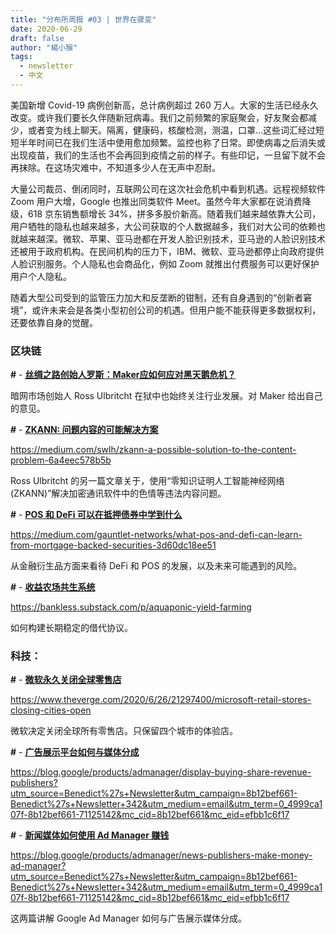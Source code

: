 ```yaml
---
title: "分布所周报 #03 | 世界在骤变"
date: 2020-06-29
draft: false
author: "楊小猴"
tags:
  - newsletter
  - 中文
---
```


美国新增 Covid-19 病例创新高，总计病例超过 260 万人。大家的生活已经永久改变。或许我们要长久伴随新冠病毒。我们之前频繁的家庭聚会，好友聚会都减少，或者变为线上聊天。隔离，健康码，核酸检测，测温，口罩…这些词汇经过短短半年时间已在我们生活中使用愈加频繁。监控也称了日常。即使病毒之后消失或出现疫苗，我们的生活也不会再回到疫情之前的样子。有些印记，一旦留下就不会再抹除。在这场灾难中，不知道多少人在无声中忍耐。

大量公司裁员、倒闭同时，互联网公司在这次社会危机中看到机遇。远程视频软件 Zoom 用户大增，Google 也推出同类软件 Meet。虽然今年大家都在说消费降级，618 京东销售额增长 34%，拼多多股价新高。随着我们越来越依靠大公司，用户牺牲的隐私也越来越多，大公司获取的个人数据越多，我们对大公司的依赖也就越来越深。微软、苹果、亚马逊都在开发人脸识别技术，亚马逊的人脸识别技术还被用于政府机构。在民间机构的压力下，IBM、微软、亚马逊都停止向政府提供人脸识别服务。个人隐私也会商品化，例如 Zoom 就推出付费服务可以更好保护用户个人隐私。

随着大型公司受到的监管压力加大和反垄断的钳制，还有自身遇到的“创新者窘境”，或许未来会是各类小型初创公司的机遇。但用户能不能获得更多数据权利，还要依靠自身的觉醒。

### 区块链

**#** - [**丝绸之路创始人罗斯：Maker应如何应对黑天鹅危机？**](https://mp.weixin.qq.com/s/4Vxl4Ohy4zACMjv5uySrhg)

暗网市场创始人 Ross Ulbritcht 在狱中也始终关注行业发展。对 Maker 给出自己的意见。



**#** - [**ZKANN: 问题内容的可能解决方案**](https://medium.com/swlh/zkann-a-possible-solution-to-the-content-problem-6a4eec578b5b)

https://medium.com/swlh/zkann-a-possible-solution-to-the-content-problem-6a4eec578b5b

Ross Ulbritcht 的另一篇文章关于，使用“零知识证明人工智能神经网络 (ZKANN)”解决加密通讯软件中的色情等违法内容问题。



**#** - [**POS 和 DeFi 可以在抵押债券中学到什么**](https://medium.com/gauntlet-networks/what-pos-and-defi-can-learn-from-mortgage-backed-securities-3d60dc18ee51)

https://medium.com/gauntlet-networks/what-pos-and-defi-can-learn-from-mortgage-backed-securities-3d60dc18ee51

从金融衍生品方面来看待 DeFi 和 POS 的发展，以及未来可能遇到的风险。



**#** - [**收益农场共生系统**](https://bankless.substack.com/p/aquaponic-yield-farming) 

https://bankless.substack.com/p/aquaponic-yield-farming

如何构建长期稳定的借代协议。



### 科技：

**#** - [**微软永久关闭全球零售店**](https://www.theverge.com/2020/6/26/21297400/microsoft-retail-stores-closing-cities-open)

https://www.theverge.com/2020/6/26/21297400/microsoft-retail-stores-closing-cities-open

微软决定关闭全球所有零售店。只保留四个城市的体验店。

**#** - [**广告展示平台如何与媒体分成**](https://blog.google/products/admanager/display-buying-share-revenue-publishers?utm_source=Benedict%27s+Newsletter&utm_campaign=8b12bef661-Benedict%27s+Newsletter+342&utm_medium=email&utm_term=0_4999ca107f-8b12bef661-71125142&mc_cid=8b12bef661&mc_eid=efbb1c6f17)

https://blog.google/products/admanager/display-buying-share-revenue-publishers?utm_source=Benedict%27s+Newsletter&utm_campaign=8b12bef661-Benedict%27s+Newsletter+342&utm_medium=email&utm_term=0_4999ca107f-8b12bef661-71125142&mc_cid=8b12bef661&mc_eid=efbb1c6f17

**#** - [**新闻媒体如何使用 Ad Manager 赚钱**](https://blog.google/products/admanager/news-publishers-make-money-ad-manager?utm_source=Benedict%27s+Newsletter&utm_campaign=8b12bef661-Benedict%27s+Newsletter+342&utm_medium=email&utm_term=0_4999ca107f-8b12bef661-71125142&mc_cid=8b12bef661&mc_eid=efbb1c6f17)

https://blog.google/products/admanager/news-publishers-make-money-ad-manager?utm_source=Benedict%27s+Newsletter&utm_campaign=8b12bef661-Benedict%27s+Newsletter+342&utm_medium=email&utm_term=0_4999ca107f-8b12bef661-71125142&mc_cid=8b12bef661&mc_eid=efbb1c6f17

这两篇讲解 Google Ad Manager 如何与广告展示媒体分成。